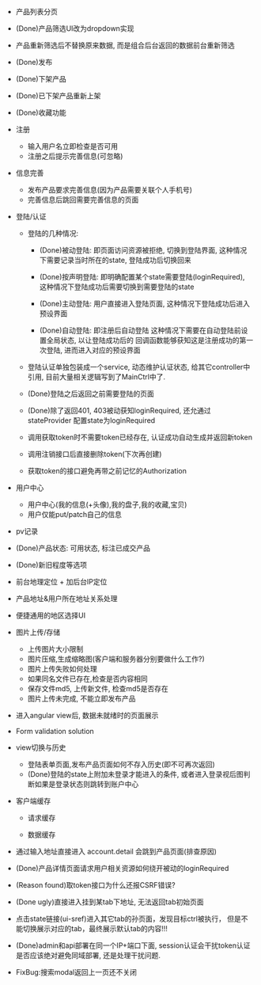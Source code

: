 - 产品列表分页

- (Done)产品筛选UI改为dropdown实现

- 产品重新筛选后不替换原来数据, 而是组合后台返回的数据前台重新筛选

- (Done)发布

- (Done)下架产品

- (Done)已下架产品重新上架

- (Done)收藏功能

- 注册

    - 输入用户名立即检查是否可用
    - 注册之后提示完善信息(可忽略)

- 信息完善

    - 发布产品要求完善信息(因为产品需要关联个人手机号)
    - 完善信息后跳回需要完善信息的页面

- 登陆/认证

    - 登陆的几种情况:

        - (Done)被动登陆: 即页面访问资源被拒绝, 切换到登陆界面,
            这种情况下需要记录当时所在的state, 登陆成功后切换回来

        - (Done)按声明登陆: 即明确配置某个state需要登陆(loginRequired),
            这种情况下登陆成功后需要切换到需要登陆的state

        - (Done)主动登陆: 用户直接进入登陆页面,
            这种情况下登陆成功后进入预设界面

        - (Done)自动登陆: 即注册后自动登陆
            这种情况下需要在自动登陆前设置全局状态, 以让登陆成功后的
            回调函数能够获知这是注册成功的第一次登陆, 进而进入对应的预设界面

    - 登陆认证单独包装成一个service, 动态维护认证状态,
        给其它controller中引用,
        目前大量相关逻辑写到了MainCtrl中了.

    - (Done)登陆之后返回之前需要登陆的页面

    - (Done)除了返回401, 403被动获知loginRequired, 还允通过stateProvider
        配置state为loginRequired

    - 调用获取token时不需要token已经存在, 认证成功自动生成并返回新token

    - 调用注销接口后直接删除token(下次再创建)

    - 获取token的接口避免再带之前记忆的Authorization

- 用户中心
    - 用户中心(我的信息(+头像),我的盘子,我的收藏,宝贝)
    - 用户仅能put/patch自己的信息

- pv记录

- (Done)产品状态: 可用状态, 标注已成交产品

- (Done)新旧程度等选项

- 前台地理定位 + 加后台IP定位

- 产品地址&用户所在地址关系处理

- 便捷通用的地区选择UI

- 图片上传/存储

    - 上传图片大小限制
    - 图片压缩,生成缩略图(客户端和服务器分别要做什么工作?)
    - 图片上传失败如何处理
    - 如果同名文件已存在,检查是否内容相同
    - 保存文件md5, 上传新文件, 检查md5是否存在
    - 图片上传未完成, 不能立即发布产品

- 进入angular view后, 数据未就绪时的页面展示

- Form validation solution

- view切换与历史

    - 登陆表单页面,发布产品页面如何不存入历史(即不可再次返回)
    - (Done)登陆的state上附加未登录才能进入的条件,
        或者进入登录视后图判断如果是登录状态则跳转到账户中心

- 客户端缓存

    - 请求缓存

    - 数据缓存

- 通过输入地址直接进入 account.detail 会跳到产品页面(排查原因)

- (Done)产品详情页面请求用户相关资源如何绕开被动的loginRequired

- (Reason found)取token接口为什么还报CSRF错误?

- (Done ugly)直接进入挂到某tab下地址, 无法返回tab初始页面

- 点击state链接(ui-sref)进入其它tab的孙页面，发现目标ctrl被执行，
    但是不能切换展示对应的tab，最终展示默认tab的内容!!!

- (Done)admin和api部署在同一个IP+端口下面, session认证会干扰token认证
    是否应该绝对避免同域部署, 还是处理干扰问题.

- FixBug:搜索modal返回上一页还不关闭
